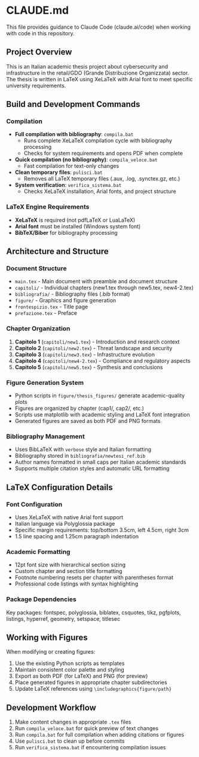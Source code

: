 # CLAUDE.md

This file provides guidance to Claude Code (claude.ai/code) when working with code in this repository.

## Project Overview

This is an Italian academic thesis project about cybersecurity and infrastructure in the retail/GDO (Grande Distribuzione Organizzata) sector. The thesis is written in LaTeX using XeLaTeX with Arial font to meet specific university requirements.

## Build and Development Commands

### Compilation
- **Full compilation with bibliography**: `compila.bat`
  - Runs complete XeLaTeX compilation cycle with bibliography processing
  - Checks for system requirements and opens PDF when complete
- **Quick compilation (no bibliography)**: `compila_veloce.bat`  
  - Fast compilation for text-only changes
- **Clean temporary files**: `pulisci.bat`
  - Removes all LaTeX temporary files (.aux, .log, .synctex.gz, etc.)
- **System verification**: `verifica_sistema.bat`
  - Checks XeLaTeX installation, Arial fonts, and project structure

### LaTeX Engine Requirements
- **XeLaTeX** is required (not pdfLaTeX or LuaLaTeX)
- **Arial font** must be installed (Windows system font)
- **BibTeX/Biber** for bibliography processing

## Architecture and Structure

### Document Structure
- `main.tex` - Main document with preamble and document structure
- `capitoli/` - Individual chapters (new1.tex through new5.tex, new4-2.tex)
- `bibliografia/` - Bibliography files (.bib format)
- `figure/` - Graphics and figure generation
- `frontespizio.tex` - Title page
- `prefazione.tex` - Preface

### Chapter Organization
1. **Capitolo 1** (`capitoli/new1.tex`) - Introduction and research context
2. **Capitolo 2** (`capitoli/new2.tex`) - Threat landscape and security
3. **Capitolo 3** (`capitoli/new3.tex`) - Infrastructure evolution
4. **Capitolo 4** (`capitoli/new4-2.tex`) - Compliance and regulatory aspects  
5. **Capitolo 5** (`capitoli/new5.tex`) - Synthesis and conclusions

### Figure Generation System
- Python scripts in `figure/thesis_figures/` generate academic-quality plots
- Figures are organized by chapter (cap1/, cap2/, etc.)
- Scripts use matplotlib with academic styling and LaTeX font integration
- Generated figures are saved as both PDF and PNG formats

### Bibliography Management
- Uses BibLaTeX with `verbose` style and Italian formatting
- Bibliography stored in `bibliografia/newtesi_ref.bib`
- Author names formatted in small caps per Italian academic standards
- Supports multiple citation styles and automatic URL formatting

## LaTeX Configuration Details

### Font Configuration
- Uses XeLaTeX with native Arial font support
- Italian language via Polyglossia package
- Specific margin requirements: top/bottom 3.5cm, left 4.5cm, right 3cm
- 1.5 line spacing and 1.25cm paragraph indentation

### Academic Formatting
- 12pt font size with hierarchical section sizing
- Custom chapter and section title formatting
- Footnote numbering resets per chapter with parentheses format
- Professional code listings with syntax highlighting

### Package Dependencies
Key packages: fontspec, polyglossia, biblatex, csquotes, tikz, pgfplots, listings, hyperref, geometry, setspace, titlesec

## Working with Figures

When modifying or creating figures:
1. Use the existing Python scripts as templates
2. Maintain consistent color palette and styling
3. Export as both PDF (for LaTeX) and PNG (for preview)
4. Place generated figures in appropriate chapter subdirectories
5. Update LaTeX references using `\includegraphics{figure/path}`

## Development Workflow

1. Make content changes in appropriate `.tex` files
2. Run `compila_veloce.bat` for quick preview of text changes
3. Run `compila.bat` for full compilation when adding citations or figures
4. Use `pulisci.bat` to clean up before commits
5. Run `verifica_sistema.bat` if encountering compilation issues